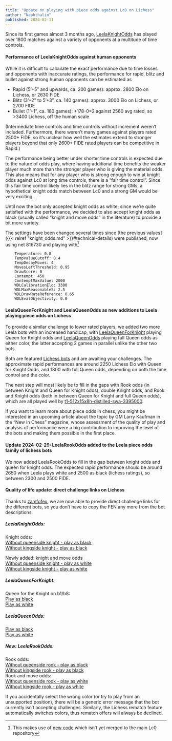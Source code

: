 ```yaml
---
title: "Update on playing with piece odds against Lc0 on Lichess"
author: "Naphthalin"
published: 2024-02-11
---
```


Since its first games almost 3 months ago, [LeelaKnightOdds](https://lichess.org/@/LeelaKnightOdds) has played over 1800 matches against a variety of opponents at a multitude of time controls.
<!--more-->


#### Performance of LeelaKnightOdds against human opponents

While it is difficult to calculate the exact performance due to time losses and opponents with inaccurate ratings, the performance for rapid, blitz and bullet against strong human opponents can be estimated as
* Rapid (5’+5” and upwards, ca. 200 games): approx. 2800 Elo on Lichess, or 2630 FIDE
* Blitz (3’+2” to 5’+3”, ca. 140 games): approx. 3000 Elo on Lichess, or 2700 FIDE
* Bullet (1’+1”, ca. 180 games): +178-0=2 against 2560 avg rated, so >3400 Lichess, off the human scale

(Intermediate time controls and time controls without increment weren’t included. Furthermore, there weren’t many games against players rated 2500+ FIDE, so it’s unclear how well the estimates extend to stronger players beyond that only 2600+ FIDE rated players can be competitive in Rapid.)

The performance being better under shorter time controls is expected due to the nature of odds play, where having additional time benefits the weaker player much more than the stronger player who is giving the material odds. This also means that for any player who is strong enough to win at knight odds against Lc0 at long time controls, there is a “fair time control”. Since this fair time control likely lies in the blitz range for strong GMs, a hypothetical knight odds match between Lc0 and a strong GM would be very exciting.

Until now the bot only accepted knight odds as white; since we’re quite satisfied with the performance, we decided to also accept knight odds as black (usually called “knight and move odds” in the literature) to provide a bit more variety.

The settings have been changed several times since [the previous values]({{< relref "knight_odds.md" >}}#technical-details) were published, now using net 816730 and playing with[^1]
```
	Temperature: 0.8
	TempValueCutoff: 0.4
	TempDecayMoves: 4
	MovesLeftThreshold: 0.95
	DrawScore: 0
	Contempt: 450
	ContemptMaxValue: 2000
	WDLCalibrationElo: 3300
	WDLMaxReasonableS: 2.5
	WDLDrawRateReference: 0.65
	WDLEvalObjectivity: 0.0
```

#### LeelaQueenForKnight and LeelaQueenOdds as new additions to Leela playing piece odds on Lichess

To provide a similar challenge to lower rated players, we added two more Leela bots with an increased handicap, with [LeelaQueenForKnight](https://lichess.org/@/LeelaQueenForKnight) playing Queen for Knight odds and [LeelaQueenOdds](https://lichess.org/@/LeelaQueenOdds) playing full Queen odds as either color, the latter accepting 2 games in parallel unlike the other two bots.

Both are featured [Lichess bots](https://lichess.org/player/bots) and are awaiting your challenges. The approximate rapid performances are around 2250 Lichess Elo with Queen for Knight Odds, and 1800 with full Queen odds, depending on both the time control and the color.

The next step will most likely be to fill in the gaps with Rook odds (in between Knight and Queen for Knight odds), double Knight odds, and Rook and Knight odds (both in between Queen for Knight and full Queen odds), which are all played well by [t1-512x15x8h-distilled-swa-3395000](https://storage.lczero.org/files/networks-contrib/t1-512x15x8h-distilled-swa-3395000.pb.gz). 

If you want to learn more about piece odds in chess, you might be interested in an upcoming article about the topic by GM Larry Kaufman in the “New In Chess” magazine, whose assessment of the quality of play and analysis of performance were a big contribution to improving the level of the bots and making them possible in the first place.

#### Update 2024-02-29: LeelaRookOdds added to the Leela piece odds family of lichess bots

We now added LeelaRookOdds to fill in the gap between knight odds and queen for knight odds. The expected rapid performance should be around 2650 when Leela plays white and 2500 as black (lichess ratings), so between 2300 and 2500 FIDE.

#### Quality of life update: direct challenge links on Lichess

Thanks to [zamfofex](https://github.com/lichess-org/lila/pull/14511), we are now able to provide direct challenge links for the different bots, so you don’t have to copy the FEN any more from the bot descriptions.

##### LeelaKnightOdds:
Knight odds:\
[Without queenside knight - play as black](https://lichess.org/?user=LeelaKnightOdds&fen=rnbqkbnr/pppppppp/8/8/8/8/PPPPPPPP/R1BQKBNR_w_KQkq#friend)\
[Without kingside knight - play as black](https://lichess.org/?user=LeelaKnightOdds&fen=rnbqkbnr/pppppppp/8/8/8/8/PPPPPPPP/RNBQKB1R_w_KQkq#friend)

Newly added: knight and move odds\
[Without queenside knight - play as white](https://lichess.org/?user=LeelaKnightOdds&fen=r1bqkbnr/pppppppp/8/8/8/8/PPPPPPPP/RNBQKBNR_w_KQkq#friend)\
[Without kingside knight - play as white](https://lichess.org/?user=LeelaKnightOdds&fen=rnbqkb1r/pppppppp/8/8/8/8/PPPPPPPP/RNBQKBNR_w_KQkq#friend)


##### LeelaQueenForKnight:
Queen for the Knight on b1/b8:\
[Play as black](https://lichess.org/?user=LeelaQueenForKnight&fen=r1bqkbnr/pppppppp/8/8/8/8/PPPPPPPP/RNB1KBNR_w_KQkq#friend)\
[Play as white](https://lichess.org/?user=LeelaQueenForKnight&fen=rnb1kbnr/pppppppp/8/8/8/8/PPPPPPPP/R1BQKBNR_w_KQkq#friend)


##### LeelaQueenOdds:
[Play as black](https://lichess.org/?user=LeelaQueenOdds&fen=rnbqkbnr/pppppppp/8/8/8/8/PPPPPPPP/RNB1KBNR_w_KQkq#friend)\
[Play as white](https://lichess.org/?user=LeelaQueenOdds&fen=rnb1kbnr/pppppppp/8/8/8/8/PPPPPPPP/RNBQKBNR_w_KQkq#friend)


##### New: LeelaRookOdds:
Rook odds:\
[Without queenside rook - play as black](https://lichess.org/?user=LeelaRookOdds&fen=rnbqkbnr/pppppppp/8/8/8/8/PPPPPPPP/1NBQKBNR_w_Kkq#friend)\
[Without kingside rook - play as black](https://lichess.org/?user=LeelaRookOdds&fen=rnbqkbnr/pppppppp/8/8/8/8/PPPPPPPP/RNBQKBN1_w_Qkq#friend)\
Rook and move odds:\
[Without queenside rook - play as white](https://lichess.org/?user=LeelaRookOdds&fen=1nbqkbnr/pppppppp/8/8/8/8/PPPPPPPP/RNBQKBNR_w_KQk#friend)\
[Without kingside rook - play as white](https://lichess.org/?user=LeelaRookOdds&fen=rnbqkbn1/pppppppp/8/8/8/8/PPPPPPPP/RNBQKBNR_w_KQq#friend)

If you accidentally select the wrong color (or try to play from an unsupported position), there will be a generic error message that the bot currently isn’t accepting challenges. Similarly, the Lichess rematch feature automatically switches colors, thus rematch offers will always be declined.

[^1]: This makes use of [new code](https://github.com/LeelaChessZero/lc0/pull/1941) which isn’t yet merged to the main Lc0 repository

